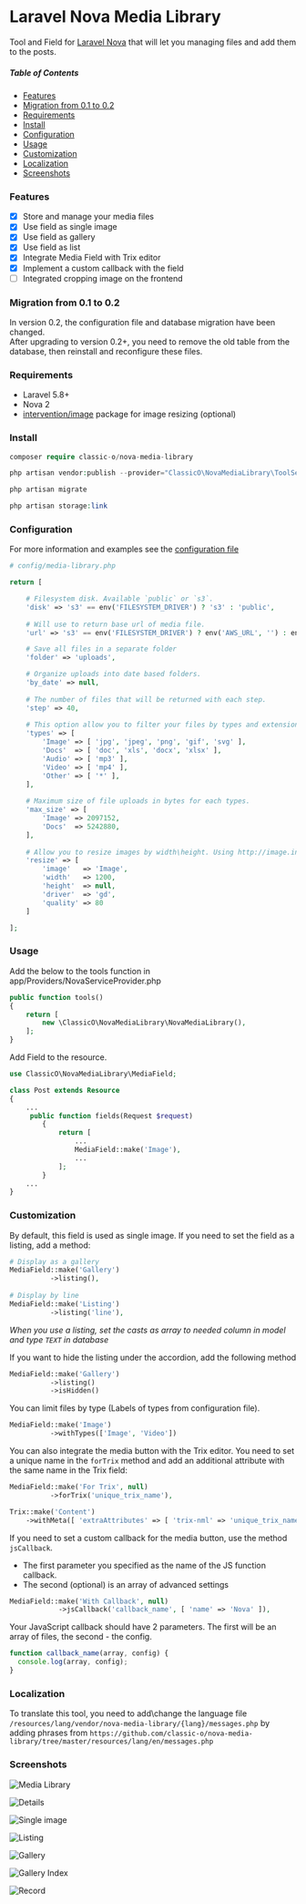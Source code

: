 # Laravel Nova Media Library

Tool and Field for [Laravel Nova](https://nova.laravel.com) that will let you managing files and add them to the posts.

##### Table of Contents
* [Features](#features)
* [Migration from 0.1 to 0.2](#migration-from-01-to-02)
* [Requirements](#requirements)
* [Install](#install)
* [Configuration](#configuration)
* [Usage](#usage)
* [Customization](#customization)
* [Localization](#localization)
* [Screenshots](#screenshots)

### Features

- [x] Store and manage your media files
- [x] Use field as single image
- [x] Use field as gallery
- [x] Use field as list
- [x] Integrate Media Field with Trix editor
- [x] Implement a custom callback with the field
- [ ] Integrated cropping image on the frontend

### Migration from 0.1 to 0.2

In version 0.2, the configuration file and database migration have been changed.  
After upgrading to version 0.2+, you need to remove the old table from the database, then reinstall and reconfigure these files.

### Requirements

- Laravel 5.8+
- Nova 2
- [intervention/image](http://image.intervention.io) package for image resizing (optional)

### Install

```php
composer require classic-o/nova-media-library

php artisan vendor:publish --provider="ClassicO\NovaMediaLibrary\ToolServiceProvider"

php artisan migrate

php artisan storage:link
```

### Configuration

For more information and examples see the [configuration file](https://github.com/classic-o/nova-media-library/blob/master/config/media-library.php)
```php
# config/media-library.php

return [

    # Filesystem disk. Available `public` or `s3`.
    'disk' => 's3' == env('FILESYSTEM_DRIVER') ? 's3' : 'public',
	
    # Will use to return base url of media file.
    'url' => 's3' == env('FILESYSTEM_DRIVER') ? env('AWS_URL', '') : env('APP_URL', '') . '/storage',

    # Save all files in a separate folder
    'folder' => 'uploads',

    # Organize uploads into date based folders.
    'by_date' => null,
	
    # The number of files that will be returned with each step.
    'step' => 40,
	
    # This option allow you to filter your files by types and extensions.
    'types' => [
        'Image' => [ 'jpg', 'jpeg', 'png', 'gif', 'svg' ],
        'Docs'  => [ 'doc', 'xls', 'docx', 'xlsx' ],
        'Audio' => [ 'mp3' ],
        'Video' => [ 'mp4' ],
        'Other' => [ '*' ],
    ],
  	
    # Maximum size of file uploads in bytes for each types.
    'max_size' => [
        'Image' => 2097152,
        'Docs'  => 5242880,
    ],
    
    # Allow you to resize images by width\height. Using http://image.intervention.io library
    'resize' => [
        'image'   => 'Image',
        'width'   => 1200,
        'height'  => null,
        'driver'  => 'gd',
        'quality' => 80
    ]

];
```

### Usage

Add the below to the tools function in app/Providers/NovaServiceProvider.php
```php
public function tools()
{
    return [
        new \ClassicO\NovaMediaLibrary\NovaMediaLibrary(),
    ];
}
```

Add Field to the resource.
```php
use ClassicO\NovaMediaLibrary\MediaField;

class Post extends Resource
{
    ...
     public function fields(Request $request)
        {
            return [
                ...
                MediaField::make('Image'),
                ...
            ];
        }
    ...
}
```

### Customization

By default, this field is used as single image. If you need to set the field as a listing, add a method:
```php
# Display as a gallery
MediaField::make('Gallery')
          ->listing(),
    
# Display by line
MediaField::make('Listing')
          ->listing('line'),
```
_When you use a listing, set the casts as array to needed column in model and type `TEXT` in database_

If you want to hide the listing under the accordion, add the following method
```php
MediaField::make('Gallery')
          ->listing()
          ->isHidden()
```

You can limit files by type (Labels of types from configuration file).
```php
MediaField::make('Image')
          ->withTypes(['Image', 'Video'])
```

You can also integrate the media button with the Trix editor.
You need to set a unique name in the `forTrix` method and add an additional attribute with the same name in the Trix field:
```php
MediaField::make('For Trix', null)
          ->forTrix('unique_trix_name'),

Trix::make('Content')
    ->withMeta([ 'extraAttributes' => [ 'trix-nml' => 'unique_trix_name' ] ])
```

If you need to set a custom callback for the media button, use the method `jsCallback`.
- The first parameter you specified as the name of the JS function callback.
- The second (optional) is an array of advanced settings
```php
MediaField::make('With Callback', null)
	        ->jsCallback('callback_name', [ 'name' => 'Nova' ]),
```

Your JavaScript callback should have 2 parameters. The first will be an array of files, the second - the config.
```javascript
function callback_name(array, config) {
  console.log(array, config);
}
```

### Localization

To translate this tool, you need to add\change the language file `/resources/lang/vendor/nova-media-library/{lang}/messages.php` by adding phrases from `https://github.com/classic-o/nova-media-library/tree/master/resources/lang/en/messages.php`

### Screenshots

![Media Library](https://raw.githubusercontent.com/classic-o/nova-media-library/master/docs/screenshot_1.png)

![Details](https://raw.githubusercontent.com/classic-o/nova-media-library/master/docs/screenshot_2.png)

![Single image](https://raw.githubusercontent.com/classic-o/nova-media-library/master/docs/screenshot_3.png)

![Listing](https://raw.githubusercontent.com/classic-o/nova-media-library/master/docs/screenshot_4.png)

![Gallery](https://raw.githubusercontent.com/classic-o/nova-media-library/master/docs/screenshot_5.png)

![Gallery Index](https://raw.githubusercontent.com/classic-o/nova-media-library/master/docs/screenshot_6.png)

![Record](https://raw.githubusercontent.com/classic-o/nova-media-library/master/docs/record.gif)

